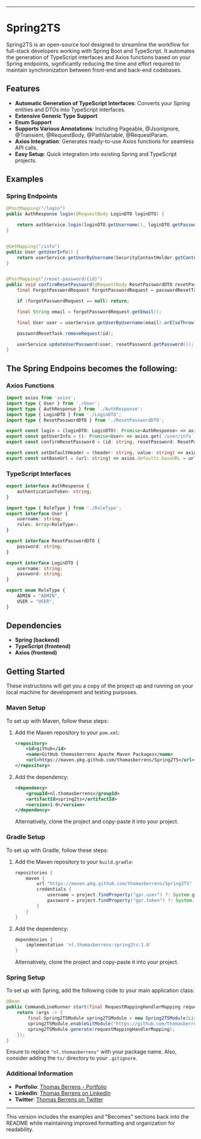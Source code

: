 
---

# Spring2TS

Spring2TS is an open-source tool designed to streamline the workflow for full-stack developers working with Spring Boot and TypeScript. It automates the generation of TypeScript interfaces and Axios functions based on your Spring endpoints, significantly reducing the time and effort required to maintain synchronization between front-end and back-end codebases.

## Features
* **Automatic Generation of TypeScript Interfaces**: Converts your Spring entities and DTOs into TypeScript interfaces.
* **Extensive Generic Type Support**
* **Enum Support**
* **Supports Various Annotations**: Including Pageable, @JsonIgnore, @Transient, @RequestBody, @PathVariable, @RequestParam.
* **Axios Integration**: Generates ready-to-use Axios functions for seamless API calls.
* **Easy Setup**: Quick integration into existing Spring and TypeScript projects.

## Examples

### Spring Endpoints

```java
@PostMapping("/login")
public AuthResponse login(@RequestBody LoginDTO loginDTO) {

    return authService.login(loginDTO.getUsername(), loginDTO.getPassword());
}


@GetMapping("/info")
public User getUserInfo() {
    return userService.getUserByUsername(SecurityContextHolder.getContext().getAuthentication().getPrincipal().toString()).orElseThrow();
}


@PostMapping("/reset-password/{id}")
public void confirmResetPassword(@RequestBody ResetPasswordDTO resetPassword, @PathVariable("id") String id) {
    final ForgotPasswordRequest forgotPasswordRequest = passwordResetTask.getRequest(id);

    if (forgotPasswordRequest == null) return;

    final String email = forgotPasswordRequest.getEmail();

    final User user = userService.getUserByUsername(email).orElseThrow();

    passwordResetTask.removeRequest(id);

    userService.updateUserPassword(user, resetPassword.getPassword());
}
```

## The Spring Endpoins becomes the following:
### Axios Functions

```typescript
import axios from 'axios';
import type { User } from './User';
import type { AuthResponse } from './AuthResponse';
import type { LoginDTO } from './LoginDTO';
import type { ResetPasswordDTO } from './ResetPasswordDTO';

export const login = (loginDTO: LoginDTO): Promise<AuthResponse> => axios.post(`/user/login`, loginDTO).then(response => response.data).catch(error => { throw error });
export const getUserInfo = (): Promise<User> => axios.get(`/user/info`).then(response => response.data).catch(error => { throw error });
export const confirmResetPassword = (id: string, resetPassword: ResetPasswordDTO): Promise<void> => axios.post(`/user/reset-password/${id}`, resetPassword).then(response => response.data).catch(error => { throw error });

export const setDefaultHeader = (header: string, value: string) => axios.defaults.headers.common[header] = value;
export const setBaseUrl = (url: string) => axios.defaults.baseURL = url;
```

### TypeScript Interfaces

```typescript
export interface AuthResponse {
	authenticationToken: string;
}

import type { RoleType } from './RoleType';
export interface User {
	username: string;
	roles: Array<RoleType>;
}

export interface ResetPasswordDTO {
	password: string;
}

export interface LoginDTO {
	username: string;
	password: string;
}

export enum RoleType {
	ADMIN = "ADMIN",
	USER = "USER",
}
```

## Dependencies
* **Spring (backend)**
* **TypeScript (frontend)**
* **Axios (frontend)**

## Getting Started

These instructions will get you a copy of the project up and running on your local machine for development and testing purposes.

### Maven Setup

To set up with Maven, follow these steps:

1. Add the Maven repository to your `pom.xml`:

    ```xml
    <repository>
        <id>github</id>
        <name>GitHub thomasberrens Apache Maven Packages</name>
        <url>https://maven.pkg.github.com/thomasberrens/Spring2TS</url>
    </repository>
    ```

2. Add the dependency:

    ```xml
    <dependency>
        <groupId>nl.thomasberrens</groupId>
        <artifactId>spring2ts</artifactId>
        <version>1.0</version>
    </dependency>
    ```

   Alternatively, clone the project and copy-paste it into your project.

### Gradle Setup

To set up with Gradle, follow these steps:

1. Add the Maven repository to your `build.gradle`:

    ```gradle
    repositories {
        maven {
            url "https://maven.pkg.github.com/thomasberrens/Spring2TS"
            credentials {
                username = project.findProperty("gpr.user") ?: System.getenv("USERNAME")
                password = project.findProperty("gpr.token") ?: System.getenv("TOKEN")
            }
        }
    }
    ```

2. Add the dependency:

    ```gradle
    dependencies {
        implementation 'nl.thomasberrens:spring2ts:1.0'
    }
    ```

   Alternatively, clone the project and copy-paste it into your project.

### Spring Setup

To set up with Spring, add the following code to your main application class:

```java
@Bean
public CommandLineRunner start(final RequestMappingHandlerMapping requestMappingHandlerMapping) {
    return (args -> {
        final Spring2TSModule spring2TSModule = new Spring2TSModule(List.of("nl.thomasberrens"), "ts/");
        spring2TSModule.enableGitModule("https://github.com/thomasberrens/XXX.git", "username", "git token");
        spring2TSModule.generate(requestMappingHandlerMapping);
    });
}
```

Ensure to replace `"nl.thomasberrens"` with your package name. Also, consider adding the `ts/` directory to your `.gitignore`.

### Additional Information
* **Portfolio**: [Thomas Berrens - Portfolio](https://www.thomasberrens.dev/)
* **LinkedIn**: [Thomas Berrens on LinkedIn](https://www.linkedin.com/in/thomas-berrens-4698141a4/)
* **Twitter**: [Thomas Berrens on Twitter](https://twitter.com/thomas_berrens)

---

This version includes the examples and "Becomes" sections back into the README while maintaining improved formatting and organization for readability.